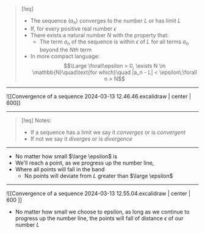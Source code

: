 >[!eq] 
>- The sequence $(a_n)$ converges to the number $L$ or has limit $L$
>- If, for every positive real number $\epsilon$
>- There exists a natural number $N$ with the property that:
>	- The term $a_n$ of the sequence is within $\epsilon$ of $L$ for all terms $a_n$ beyond the $Nth$ term
>- In more compact language:
>$$\Large \forall\epsilon > 0, \exists N \in \mathbb{N}\quad\text{for which}\quad |a_n - L| < \epsilon\;\forall n > N$$

___

![[Convergence of a sequence 2024-03-13 12.46.46.excalidraw | center | 600]]

___
>[!eq] Notes:
>- If a sequence has a limit we say it *converges* or is *convergent*
>- If not we say it *diverges* or is *divergence*
___
- No matter how small $\large \epsilon$ is
- We'll reach a point, as we progress up the number line, 
- Where all points will fall in the band
	- No points will deviate from $L$ greater than $\large \epsilon$
___
![[Convergence of a sequence 2024-03-13 12.55.04.excalidraw | center | 600 ]]
- No matter how small we choose to epsilon, as long as we continue to progress up the number line, the points will fall of distance $\epsilon$ of our number $L$